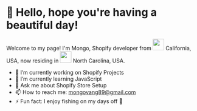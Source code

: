 <h1> 👋 Hello, hope you're having a beautiful day! </h1>

<p> Welcome to my page! I'm Mongo, Shopify developer from <img src="https://emojipedia-us.s3.dualstack.us-west-1.amazonaws.com/thumbs/320/emojipedia/102/flag-for-california-usca_1f3f4-e0075-e0073-e0063-e0061-e007f.png" width="30"/> California, USA, now residing in <img src="https://emojipedia-us.s3.dualstack.us-west-1.amazonaws.com/thumbs/240/emojipedia/132/flag-for-north-carolina-usnc_1f3f4-e0075-e0073-e006e-e0063-e007f.png" width="30"/> North Carolina, USA.

- 🔭 I’m currently working on Shopify Projects
- 🌱 I’m currently learning JavaScript
- 💬 Ask me about Shopify Store Setup
- 📫 How to reach me: mongovang89@gmail.com
- ⚡ Fun fact: I enjoy fishing on my days off 🎣
